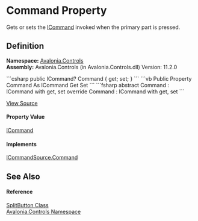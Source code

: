 # Command Property


Gets or sets the <a href="https://learn.microsoft.com/dotnet/api/system.windows.input.icommand" target="_blank" rel="noopener noreferrer">ICommand</a> invoked when the primary part is pressed.



## Definition
**Namespace:** <a href="N_Avalonia_Controls">Avalonia.Controls</a>  
**Assembly:** Avalonia.Controls (in Avalonia.Controls.dll) Version: 11.2.0

<Tabs groupId="api-code-preview">
<TabItem value="csharp" label="C#">
```csharp
public ICommand? Command { get; set; }
```
</TabItem>
<TabItem value="vb" label="VB">
```vb
Public Property Command As ICommand
	Get
	Set
```
</TabItem>
<TabItem value="fsharp" label="F#">
```fsharp
abstract Command : ICommand with get, set
override Command : ICommand with get, set
```
</TabItem>
</Tabs>



<a href="https://github.com/AvaloniaUI/Avalonia/tree/master/src/Avalonia.Controls/SplitButton/SplitButton.cs#L89" title="View the source code">View Source</a>



#### Property Value
<a href="https://learn.microsoft.com/dotnet/api/system.windows.input.icommand" target="_blank" rel="noopener noreferrer">ICommand</a>

#### Implements
<a href="P_Avalonia_Input_ICommandSource_Command">ICommandSource.Command</a>  


## See Also


#### Reference
<a href="T_Avalonia_Controls_SplitButton">SplitButton Class</a>  
<a href="N_Avalonia_Controls">Avalonia.Controls Namespace</a>  

